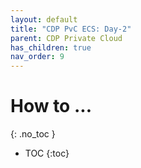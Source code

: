 ```yaml
---
layout: default
title: "CDP PvC ECS: Day-2"
parent: CDP Private Cloud
has_children: true
nav_order: 9
---
```


# How to ...
{: .no_toc }

- TOC
{:toc}


